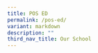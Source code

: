 ```yaml
---
title: POS ED
permalink: /pos-ed/
variant: markdown
description: ""
third_nav_title: Our School
---
```


